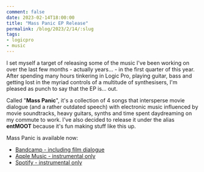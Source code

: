 ```yaml
---
comment: false
date: 2023-02-14T18:00:00
title: "Mass Panic EP Release"
permalink: /blog/2023/2/14/:slug
tags:
- logicpro
- music
---
```


I set myself a target of releasing some of the music I've been working on over the last few months - actually years... - in the first quarter of this year. After spending many hours tinkering in Logic Pro, playing guitar, bass and getting lost in the myriad controls of a multitude of synthesisers, I'm pleased as punch to say that the EP is... out.

Called "**Mass Panic**", it's a collection of 4 songs that intersperse movie dialogue (and a rather outdated speech) with electronic music influenced by movie soundtracks, heavy guitars, synths and time spent daydreaming on my commute to work. I've also decided to release it under the alias **entMOOT** because it's fun making stuff like this up.

Mass Panic is available now:

* [Bandcamp - including film dialogue](https://ent-moot.bandcamp.com/album/mass-panic)
* [Apple Music - instrumental only](https://music.apple.com/gb/album/mass-panic-ep/1671171758)
* [Spotify - instrumental only](https://open.spotify.com/album/1CKc3OXsCFRRtnwS83OO9p?si=03c3abf8a7cd4aaf)
